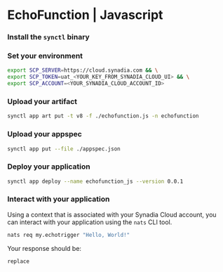 # EchoFunction | Javascript

### Install the `synctl` binary

### Set your environment
```bash
export SCP_SERVER=https://cloud.synadia.com && \
export SCP_TOKEN=uat_<YOUR_KEY_FROM_SYNADIA_CLOUD_UI> && \
export SCP_ACCOUNT=<YOUR_SYNADIA_CLOUD_ACCOUNT_ID>
```

### Upload your artifact
```bash
synctl app art put -t v8 -f ./echofunction.js -n echofunction
```

### Upload your appspec
```bash
synctl app put --file ./appspec.json
```

### Deploy your application
```bash
synctl app deploy --name echofunction_js --version 0.0.1
```

### Interact with your application
Using a context that is associated with your Synadia Cloud account, you can interact with your application using the `nats` CLI tool.
```bash
nats req my.echotrigger "Hello, World!"
```

Your response should be:
```bash
replace
```
